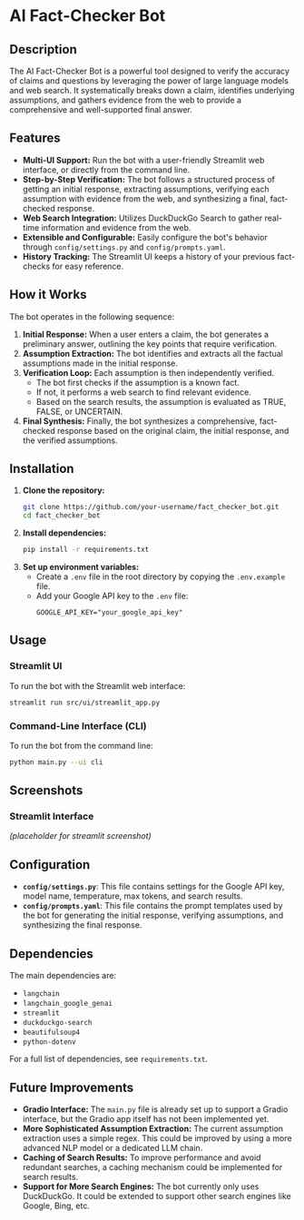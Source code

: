 # AI Fact-Checker Bot

## Description

The AI Fact-Checker Bot is a powerful tool designed to verify the accuracy of claims and questions by leveraging the power of large language models and web search. It systematically breaks down a claim, identifies underlying assumptions, and gathers evidence from the web to provide a comprehensive and well-supported final answer.

## Features

- **Multi-UI Support:** Run the bot with a user-friendly Streamlit web interface, or directly from the command line.
- **Step-by-Step Verification:** The bot follows a structured process of getting an initial response, extracting assumptions, verifying each assumption with evidence from the web, and synthesizing a final, fact-checked response.
- **Web Search Integration:** Utilizes DuckDuckGo Search to gather real-time information and evidence from the web.
- **Extensible and Configurable:** Easily configure the bot's behavior through `config/settings.py` and `config/prompts.yaml`.
- **History Tracking:** The Streamlit UI keeps a history of your previous fact-checks for easy reference.

## How it Works

The bot operates in the following sequence:

1.  **Initial Response:** When a user enters a claim, the bot generates a preliminary answer, outlining the key points that require verification.
2.  **Assumption Extraction:** The bot identifies and extracts all the factual assumptions made in the initial response.
3.  **Verification Loop:** Each assumption is then independently verified.
    -   The bot first checks if the assumption is a known fact.
    -   If not, it performs a web search to find relevant evidence.
    -   Based on the search results, the assumption is evaluated as TRUE, FALSE, or UNCERTAIN.
4.  **Final Synthesis:** Finally, the bot synthesizes a comprehensive, fact-checked response based on the original claim, the initial response, and the verified assumptions.

## Installation

1.  **Clone the repository:**
    ```bash
    git clone https://github.com/your-username/fact_checker_bot.git
    cd fact_checker_bot
    ```
2.  **Install dependencies:**
    ```bash
    pip install -r requirements.txt
    ```
3.  **Set up environment variables:**
    -   Create a `.env` file in the root directory by copying the `.env.example` file.
    -   Add your Google API key to the `.env` file:
        ```
        GOOGLE_API_KEY="your_google_api_key"
        ```

## Usage

### Streamlit UI

To run the bot with the Streamlit web interface:

```bash
streamlit run src/ui/streamlit_app.py
```

### Command-Line Interface (CLI)

To run the bot from the command line:

```bash
python main.py --ui cli
```

## Screenshots

### Streamlit Interface

*(placeholder for streamlit screenshot)*

## Configuration

-   **`config/settings.py`**: This file contains settings for the Google API key, model name, temperature, max tokens, and search results.
-   **`config/prompts.yaml`**: This file contains the prompt templates used by the bot for generating the initial response, verifying assumptions, and synthesizing the final response.

## Dependencies

The main dependencies are:

-   `langchain`
-   `langchain_google_genai`
-   `streamlit`
-   `duckduckgo-search`
-   `beautifulsoup4`
-   `python-dotenv`

For a full list of dependencies, see `requirements.txt`.

## Future Improvements

-   **Gradio Interface:** The `main.py` file is already set up to support a Gradio interface, but the Gradio app itself has not been implemented yet.
-   **More Sophisticated Assumption Extraction:** The current assumption extraction uses a simple regex. This could be improved by using a more advanced NLP model or a dedicated LLM chain.
-   **Caching of Search Results:** To improve performance and avoid redundant searches, a caching mechanism could be implemented for search results.
-   **Support for More Search Engines:** The bot currently only uses DuckDuckGo. It could be extended to support other search engines like Google, Bing, etc.
